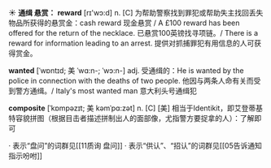 ☀ <span class="category">**通缉 悬赏：**</span>
<span class="vocabulary">**reward**</span> [rɪ'wɔ:d] 
<span class="definition">n. [C] 为帮助警察找到罪犯或帮助失主找回丢失物品所获得的悬赏金：</span>cash reward 现金悬赏 / A £100 reward has been offered for the return of the necklace. 已悬赏100英镑找寻项链。/ There is a reward for information leading to an arrest. 提供对抓捕罪犯有用信息的人可获得赏金。
           
<span class="vocabulary">**wanted**</span> [ˈwɒntɪd; 美 ˈwɑ:n-; ˈwɔ:n-]
<span class="definition">adj. 受通缉的：</span>He is wanted by the police in connection with the deaths of two people. 他因与两条人命有关而受到警方通缉。/ Italy's most wanted man 意大利头号通缉犯
           
<span class="vocabulary">**composite**</span> [ˈkɒmpəzɪt; 美 kəmˈpɑ:zət]
<span class="definition">n. [C] [美] 相当于Identikit，即艾登蒂基特容貌拼图（根据目击者描述拼制出人的面部像，尤指警方要捉拿的人）：</span>了解即可

· 表示“盘问”的词群见[[11质询 盘问]]
· 表示“供认”、“招认”的词群见[[05告诉通知 指示吩咐]]
